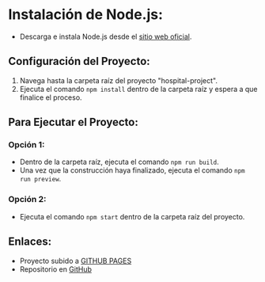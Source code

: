 # Instalación de Node.js:

- Descarga e instala Node.js desde el [sitio web oficial](https://nodejs.org/).

## Configuración del Proyecto:

1. Navega hasta la carpeta raíz del proyecto "hospital-project".
2. Ejecuta el comando `npm install` dentro de la carpeta raíz y espera a que finalice el proceso.

## Para Ejecutar el Proyecto:

### Opción 1: 

- Dentro de la carpeta raíz, ejecuta el comando `npm run build`.
- Una vez que la construcción haya finalizado, ejecuta el comando `npm run preview`.

### Opción 2:

- Ejecuta el comando `npm start` dentro de la carpeta raíz del proyecto.

## Enlaces:

- Proyecto subido a [GITHUB PAGES](https://jedwincrower.github.io/proyect-inf-133)
- Repositorio en [GitHub](https://github.com/JEdwinCrower/proyect-inf-133/tree/main)
